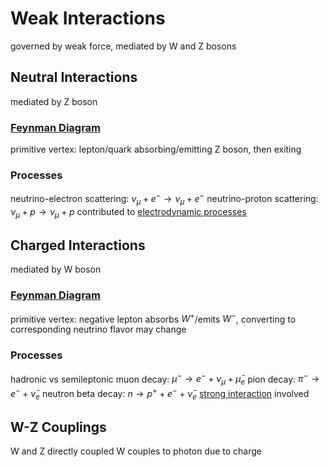 # Weak Interactions
governed by weak force, mediated by W and Z bosons
## Neutral Interactions
mediated by Z boson
### [Feynman Diagram](feynman-diagram.md)
primitive vertex: lepton/quark absorbing/emitting Z boson, then exiting
### Processes
neutrino-electron scattering: $\nu_\mu + e^- \rightarrow \nu_\mu + e^-$
neutrino-proton scattering: $\nu_\mu + p \rightarrow \nu_\mu + p$
contributed to [electrodynamic processes](quantum-electrodynamics.md#processes)
## Charged Interactions
mediated by W boson
### [Feynman Diagram](feynman-diagram.md)
primitive vertex: negative lepton absorbs $W^+$/emits $W^-$, converting to corresponding neutrino
	flavor may change
### Processes
hadronic vs semileptonic
muon decay: $\mu^- \rightarrow e^- + \nu_\mu + \bar{\mu}_e$
pion decay: $\pi^- \rightarrow e^- + \bar{\nu}_e$
neutron beta decay: $n \rightarrow p^+ + e^- + \bar{\nu}_e$
	[strong interaction](quantum-chromodynamics.md) involved
## W-Z Couplings
W and Z directly coupled
	W couples to photon due to charge